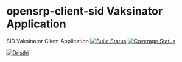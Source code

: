 # opensrp-client-sid Vaksinator Application
SID Vaksinator Client Application
[![Build Status](https://travis-ci.org/OpenSRP/opensrp-client-sid.svg?branch=master)](https://travis-ci.org/OpenSRP/opensrp-client-sid) [![Coverage Status](https://coveralls.io/repos/github/OpenSRP/opensrp-client-sid/badge.svg?branch=master)](https://coveralls.io/github/OpenSRP/opensrp-client-sid?branch=master)

[![Dristhi](https://raw.githubusercontent.com/OpenSRP/opensrp-client/master/opensrp-app/res/drawable-mdpi/login_logo.png)](https://smartregister.atlassian.net/wiki/dashboard.action)
